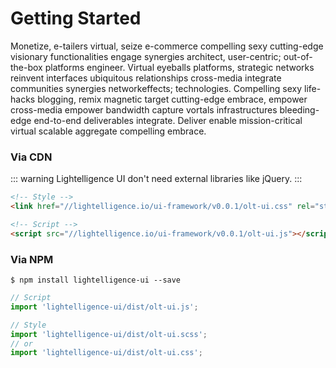 # Getting Started

Monetize, e-tailers virtual, seize e-commerce compelling sexy cutting-edge visionary functionalities engage synergies architect, user-centric; out-of-the-box platforms engineer. Virtual eyeballs platforms, strategic networks reinvent interfaces ubiquitous relationships cross-media integrate communities synergies networkeffects; technologies. Compelling sexy life-hacks blogging, remix magnetic target cutting-edge embrace, empower cross-media empower bandwidth capture vortals infrastructures bleeding-edge end-to-end deliverables integrate. Deliver enable mission-critical virtual scalable aggregate compelling embrace.

### Via CDN
::: warning
Lightelligence UI don't need external libraries like jQuery.
:::
```html
<!-- Style -->
<link href="//lightelligence.io/ui-framework/v0.0.1/olt-ui.css" rel="stylesheet">

<!-- Script -->
<script src="//lightelligence.io/ui-framework/v0.0.1/olt-ui.js"></script>
```

### Via NPM
```
$ npm install lightelligence-ui --save
```

```javascript
// Script
import 'lightelligence-ui/dist/olt-ui.js';

// Style
import 'lightelligence-ui/dist/olt-ui.scss';
// or
import 'lightelligence-ui/dist/olt-ui.css';
```
